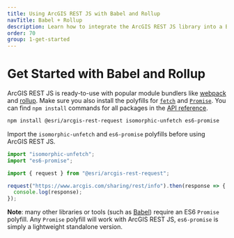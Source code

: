 ```yaml
---
title: Using ArcGIS REST JS with Babel and Rollup
navTitle: Babel + Rollup
description: Learn how to integrate the ArcGIS REST JS library into a Babel and Rollup based workflow.
order: 70
group: 1-get-started
---
```


# Get Started with Babel and Rollup

ArcGIS REST JS is ready-to-use with popular module bundlers like [webpack](https://webpack.js.org/) and [rollup](https://rollupjs.org/). Make sure you also install the polyfills for [`fetch`](https://github.com/developit/unfetch/tree/master/packages/isomorphic-unfetch) and [`Promise`](https://github.com/stefanpenner/es6-promise). You can find `npm install` commands for all packages in the [API reference](../../api).

```bash
npm install @esri/arcgis-rest-request isomorphic-unfetch es6-promise
```

Import the `isomorphic-unfetch` and `es6-promise` polyfills before using ArcGIS REST JS.

```js
import "isomorphic-unfetch";
import "es6-promise";

import { request } from "@esri/arcgis-rest-request";

request("https://www.arcgis.com/sharing/rest/info").then(response => {
  console.log(response);
});
```

**Note**: many other libraries or tools (such as [Babel](https://babeljs.io/docs/usage/polyfill/)) require an ES6 `Promise` polyfill. Any `Promise` polyfill will work with ArcGIS REST JS, `es6-promise` is simply a lightweight standalone version.